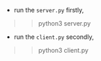 - run the `server.py` firstly,
>> python3 server.py
- run the `client.py` secondly,
>> python3 client.py